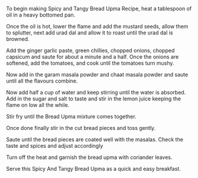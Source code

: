 To begin making Spicy and Tangy Bread Upma Recipe, heat a tablespoon of oil in a heavy bottomed pan.

Once the oil is hot, lower the flame and add the mustard seeds, allow them to splutter, next add urad dal and allow it to roast until the urad dal is browned.

Add the ginger garlic paste, green chillies, chopped onions, chopped capsicum and saute for about a minute and a half.  Once the onions are softened, add the tomatoes, and cook until the tomatoes turn mushy. 

Now add in the garam masala powder and chaat masala powder and saute until all the flavours combine.

Now add half a cup of  water and keep stirring until the water is absorbed. Add in the sugar and salt to taste and stir in the lemon juice keeping the flame on low all the while.

Stir fry until the Bread Upma mixture comes together.

Once done finally stir in the cut bread pieces and toss gently. 

Saute until the bread pieces are coated well with the masalas. Check the taste and spices and adjust accordingly

Turn off the heat and garnish the bread upma with coriander leaves.

Serve this Spicy And Tangy Bread Upma as a quick and easy breakfast.